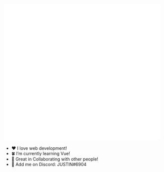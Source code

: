 ![Metrics](https://github.com/JustinLung/JustinLung/blob/main/github-metrics.svg)

- ❤️ I love web development!
- 🍀 I’m currently learning Vue!
- 🤌 Great in Collaborating with other people!
- 💬 Add me on Discord: JUSTIN#6904 
